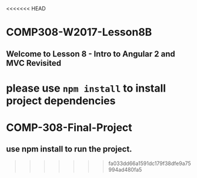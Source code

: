 <<<<<<< HEAD
# COMP308-W2017-Lesson8B

## Welcome to Lesson 8 - Intro to Angular 2 and MVC Revisited

please use **`npm install`** to install project dependencies
=======
# COMP-308-Final-Project
## use npm install to run the project.
>>>>>>> fa033dd66a1591dc179f38dfe9a75994ad480fa5
